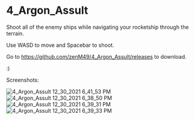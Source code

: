 # 4_Argon_Assult

Shoot all of the enemy ships while navigating your rocketship through the terrain.

Use WASD to move and Spacebar to shoot.

Go to https://github.com/zenM49/4_Argon_Assult/releases to download.

:)

Screenshots:

![4_Argon_Assult 12_30_2021 6_41_53 PM](https://user-images.githubusercontent.com/58347499/147794815-1087d417-4d73-4455-b501-87e53741096e.png)
![4_Argon_Assult 12_30_2021 6_38_50 PM](https://user-images.githubusercontent.com/58347499/147794816-223cef76-98f0-4f1f-977e-79ff58ca0f94.png)
![4_Argon_Assult 12_30_2021 6_39_31 PM](https://user-images.githubusercontent.com/58347499/147794817-269cc678-6fea-456a-968d-e7a37be85bdf.png)
![4_Argon_Assult 12_30_2021 6_39_33 PM](https://user-images.githubusercontent.com/58347499/147794818-391b7388-e9ff-4709-ba2d-c55425dcbeb2.png)
